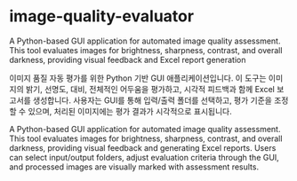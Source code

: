 # image-quality-evaluator
A Python-based GUI application for automated image quality assessment. This tool evaluates images for brightness, sharpness, contrast, and overall darkness, providing visual feedback and Excel report generation

이미지 품질 자동 평가를 위한 Python 기반 GUI 애플리케이션입니다. 이 도구는 이미지의 밝기, 선명도, 대비, 전체적인 어두움을 평가하고, 시각적 피드백과 함께 Excel 보고서를 생성합니다. 사용자는 GUI를 통해 입력/출력 폴더를 선택하고, 평가 기준을 조정할 수 있으며, 처리된 이미지에는 평가 결과가 시각적으로 표시됩니다.

A Python-based GUI application for automated image quality assessment. This tool evaluates images for brightness, sharpness, contrast, and overall darkness, providing visual feedback and generating Excel reports. Users can select input/output folders, adjust evaluation criteria through the GUI, and processed images are visually marked with assessment results.



